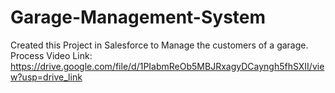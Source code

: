 # Garage-Management-System
Created this Project in Salesforce to Manage the customers of a garage.
Process Video Link: https://drive.google.com/file/d/1PIabmReOb5MBJRxagyDCayngh5fhSXII/view?usp=drive_link
